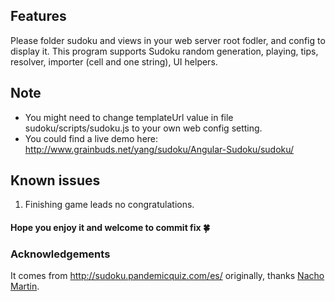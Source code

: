 ## Features
Please folder sudoku and views in your web server root fodler, and config to display it.
This program supports Sudoku random generation, playing, tips, resolver, importer (cell and one string), UI helpers.

## Note
- You might need to change templateUrl value in file sudoku/scripts/sudoku.js to your own web config setting.
- You could find a live demo here: http://www.grainbuds.net/yang/sudoku/Angular-Sudoku/sudoku/

## Known issues
1. Finishing game leads no congratulations.

#### Hope you enjoy it and welcome to commit fix :four_leaf_clover:

### Acknowledgements
It comes from http://sudoku.pandemicquiz.com/es/ originally, thanks [Nacho Martin](http://twitter.com/nacmartin).

